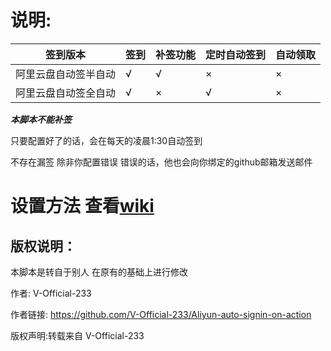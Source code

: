 # 说明:

签到版本  | 签到 | 补签功能 | 定时自动签到|自动领取|
------------- | --- | --- | --- | ---
阿里云盘自动签半自动  | √ | √ | × | × |
阿里云盘自动签全自动  | √ | × | √ | × |

***本脚本不能补签***

只要配置好了的话，会在每天的凌晨1:30自动签到

不存在漏签 除非你配置错误 错误的话，他也会向你绑定的github邮箱发送邮件

# 设置方法 查看[wiki](https://github.com/fgr178707/aliyunpan-automation/wiki/%E4%BD%BF%E7%94%A8%E6%95%99%E7%A8%8B)

## 版权说明：
本脚本是转自于别人 在原有的基础上进行修改

作者: V-Official-233

作者链接: https://github.com/V-Official-233/Aliyun-auto-signin-on-action

版权声明:转载来自 V-Official-233
